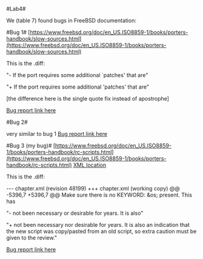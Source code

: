 #Lab4#

We (table 7) found bugs in FreeBSD documentation:

#Bug 1#
[https://www.freebsd.org/doc/en_US.ISO8859-1/books/porters-handbook/slow-sources.html](https://www.freebsd.org/doc/en_US.ISO8859-1/books/porters-handbook/slow-sources.html)

This is the .diff:

"-    <para>If the port requires some additional `patches' that are"

"+    <para>If the port requires some additional 'patches' that are"

[the difference here is the single quote fix instead of apostrophe]

[Bug report link here](https://bugs.freebsd.org/bugzilla/show_bug.cgi?id=207340)


#Bug 2#

very similar to bug 1
[Bug report link here](https://bugs.freebsd.org/bugzilla/show_bug.cgi?id=207345)


#Bug 3 (my bug)#
[https://www.freebsd.org/doc/en_US.ISO8859-1/books/porters-handbook/rc-scripts.html](https://www.freebsd.org/doc/en_US.ISO8859-1/books/porters-handbook/rc-scripts.html)
[XML location](https://svnweb.freebsd.org/doc/head/en_US.ISO8859-1/books/porters-handbook/special/chapter.xml?view=markup)

This is the .diff:

--- chapter.xml (revision 48199)
+++ chapter.xml (working copy)
@@ -5396,7 +5396,7 @@
        <step>
          <para>Make sure there is no
            <literal>KEYWORD: &os;</literal> present.  This has

"-           not been necessary or desirable for years.  It is also"

"+           not been necessary nor desirable for years.  It is also
            an indication that the new script was copy/pasted from
            an old script, so extra caution must be given to the
            review.</para>"


[Bug report link here](https://bugs.freebsd.org/bugzilla/show_bug.cgi?id=207353)
